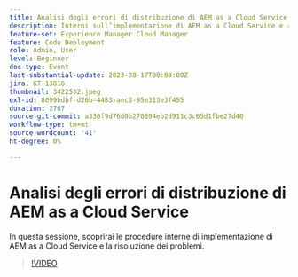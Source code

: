 ```yaml
---
title: Analisi degli errori di distribuzione di AEM as a Cloud Service
description: Interni sull’implementazione di AEM as a Cloud Service e risoluzione dei problemi.
feature-set: Experience Manager Cloud Manager
feature: Code Deployment
role: Admin, User
level: Beginner
doc-type: Event
last-substantial-update: 2023-08-17T00:00:00Z
jira: KT-13816
thumbnail: 3422532.jpeg
exl-id: 8099bdbf-d26b-4483-aec3-95e313e3f455
duration: 2767
source-git-commit: a336f9d76d0b270694eb2d911c3c65d1fbe27d40
workflow-type: tm+mt
source-wordcount: '41'
ht-degree: 0%

---
```


# Analisi degli errori di distribuzione di AEM as a Cloud Service

In questa sessione, scoprirai le procedure interne di implementazione di AEM as a Cloud Service e la risoluzione dei problemi.

>[!VIDEO](https://video.tv.adobe.com/v/3422532/?learn=on)

